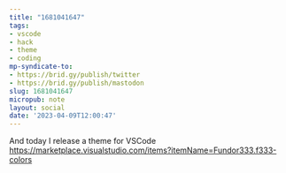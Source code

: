 ```yaml
---
title: "1681041647"
tags:
- vscode
- hack
- theme
- coding
mp-syndicate-to:
- https://brid.gy/publish/twitter
- https://brid.gy/publish/mastodon
slug: 1681041647
micropub: note
layout: social
date: '2023-04-09T12:00:47'
---
```

And today I release a theme for VSCode https://marketplace.visualstudio.com/items?itemName=Fundor333.f333-colors